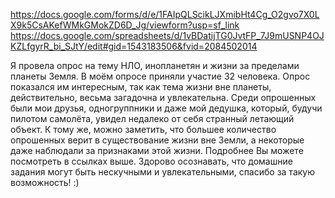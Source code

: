 https://docs.google.com/forms/d/e/1FAIpQLScikLJXmibHt4Cg_O2gvo7X0LX9k5CsAKefWMkGMokZD6D_Jg/viewform?usp=sf_link
https://docs.google.com/spreadsheets/d/1vBDatijTG0JvtFP_7J9mUSNP4OJKZLfgyrR_bi_SJtY/edit#gid=1543183506&fvid=2084502014

Я провела опрос на тему НЛО, инопланетян и жизни за пределами планеты Земля. В моём опросе приняли участие 32 человека. Опрос показался им интересным, так как тема жизни вне планеты, действительно, весьма загадочна и увлекательна. Среди опрошенных были мои друзья, одногруппники и даже мой дедушка, который, будучи пилотом самолёта, увидел недалеко от себя странный летающий объект. К тому же, можно заметить, что большее количество опрошенных верит в существование жизни вне Земли, а некоторые даже наблюдали за признаками этой жизни. Подробнее Вы можете посмотреть в ссылках выше. 
Здорово осознавать, что домашние задания могут быть нескучными и увлекательными, спасибо за такую возможность! :)
